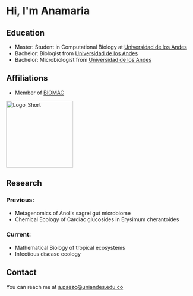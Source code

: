 # Hi, I'm Anamaria

<!-- A short sentence that can  describe who you are -->

<!-- All of your education background -->
## Education

- Master: Student in Computational Biology at [Universidad de los Andes](https://uniandes.edu.co/)
- Bachelor: Biologist from [Universidad de los Andes](https://uniandes.edu.co/)
- Bachelor: Microbiologist from [Universidad de los Andes](https://uniandes.edu.co/)

<!-- While BIOMAC is our common group, the collaboration between groups and affiliations are encourage -->
## Affiliations

- Member of [BIOMAC](https://github.com/biomac-lab)


<img width="180" alt="Logo_Short" src="https://user-images.githubusercontent.com/73041689/218108873-dd5daaaa-2874-43d3-a089-8403dda3e18f.png">

<!-- Member of [RESEARCH GROUP] (LINK OF RESEARCH GROUP) -->


<!-- Showing what you work on, lets other collaborate with you -->
## Research

### Previous:

- Metagenomics of Anolis sagrei gut microbiome
- Chemical Ecology of Cardiac glucosides in Erysimum cherantoides

### Current:

- Mathematical Biology of tropical ecosystems
- Infectious disease ecology


## Contact

You can reach me at a.paezc@uniandes.edu.co









